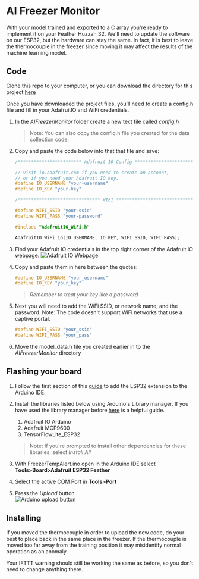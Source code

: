 # AI Freezer Monitor

With your model trained and exported to a C array you're ready to implement it on your Feather Huzzah 32. We'll need to update the software on our ESP32, but the hardware can stay the same. In fact, it is best to leave the thermocouple in the freezer since moving it may affect the results of the machine learning model.

## Code

Clone this repo to your computer, or you can download the directory for this project [here](https://github.com/microsoft/freezer-temp-monitor/archive/main.zip)

Once you have downloaded the project files, you'll need to create a config.h file and fill in your AdafruitIO and WiFi credentials.

1. In the *AIFreezerMonitor* folder create a new text file called *config.h*
    > Note: You can also copy the config.h file you created for the data collection code.

1. Copy and paste the code below into that that file and save:
    ```C++
    /************************ Adafruit IO Config *******************************/

    // visit io.adafruit.com if you need to create an account,
    // or if you need your Adafruit IO key.
    #define IO_USERNAME "your-username"
    #define IO_KEY "your-key"

    /******************************* WIFI **************************************/

    #define WIFI_SSID "your-ssid"
    #define WIFI_PASS "your-password"

    #include "AdafruitIO_WiFi.h"

    AdafruitIO_WiFi io(IO_USERNAME, IO_KEY, WIFI_SSID, WIFI_PASS);
    ```

1. Find your Adafruit IO credentials in the top right corner of the Adafruit IO webpage. 
    ![Adafruit IO Webpage](/media/iokeys.png)

1. Copy and paste them in here between the quotes:
    ```C++
    #define IO_USERNAME "your_username"
    #define IO_KEY "your_key"
    ```
    >*Remember to treat your key like a password*
1. Next you will need to add the WiFi SSID, or network name, and the password. Note: The code doesn't support WiFi networks that use a captive portal.
    ```C++
    #define WIFI_SSID "your_ssid"
    #define WIFI_PASS "your_pass"
    ```
1. Move the model_data.h file you created earlier in to the *AIFreezerMonitor* directory

## Flashing your board

1. Follow the first section of this [guide](https://randomnerdtutorials.com/installing-the-esp32-board-in-arduino-ide-windows-instructions/) to add the ESP32 extension to the Arduino IDE.

1. Install the libraries listed below using Arduino's Library manager. If you have used the library manager before [here](https://www.arduino.cc/en/guide/libraries) is a helpful guide.
    1. Adafruit IO Arduino
    1. Adafruit MCP9600
    1. TensorFlowLite_ESP32
    > Note: If you're prompted to install other dependencies for these libraries, select *Install All*

1. With FreezerTempAlert.ino open in the Arduino IDE select **Tools>Board>Adafruit ESP32 Feather**

1. Select the active COM Port in **Tools>Port**

1. Press the *Upload* button   
    ![Arduino upload button](/media/upload.png)

## Installing

If you moved the thermocouple in order to upload the new code, do your best to place back in the same place in the freezer. If the thermocouple is moved too far away from the training position it may misidentify normal operation as an anomaly.

Your IFTTT warning should still be working the same as before, so you don't need to change anything there.
